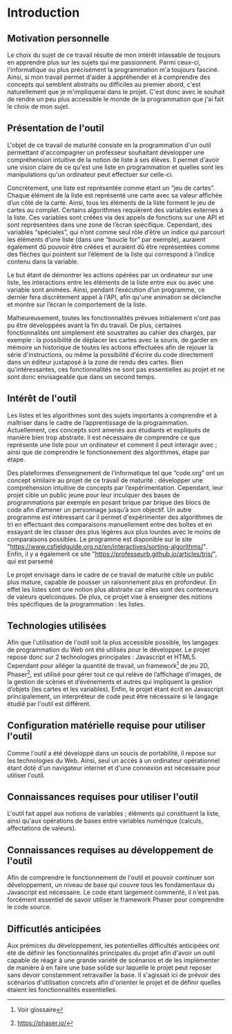 # Introduction

## Motivation personnelle
Le choix du sujet de ce travail résulte de mon intérêt inlassable de toujours en apprendre plus sur les sujets qui me passionnent. Parmi ceux-ci, l'informatique ou plus précisément la programmation m'a toujours fasciné. Ainsi, si mon travail permet d'aider à appréhender et à comprendre des concepts qui semblent abstraits ou difficiles au premier abord, c'est naturellement que je m'impliquerai dans le projet. C'est donc avec le souhait de rendre un peu plus accessible le monde de la programmation que j'ai fait le choix de mon sujet.

## Présentation de l'outil
L'objet de ce travail de maturité consiste en la programmation d'un outil permettant d'accompagner un professeur souhaitant développer une compréhension intuitive de la notion de liste à ses élèves. Il permet d'avoir une vision claire de ce qu'est une liste en programmation et quelles sont les manipulations qu'un ordinateur peut effectuer sur celle-ci.

Concrètement, une liste est représentée comme étant un “jeu de cartes”. Chaque élément de la liste est représenté une carte avec sa valeur affichée d’un côté de la carte. Ainsi, tous les éléments de la liste forment le jeu de cartes au complet. Certains algorithmes requièrent des variables externes à la liste. Ces variables sont créées via des appels de fonctions sur une API et sont représentées dans une zone de l’écran spécifique. Cependant, des variables “spéciales”, qui n’ont comme seul rôle d’être un indice qui parcourt les éléments d’une liste (dans une “boucle for” par exemple), auraient également dû pouvoir être créées et auraient dû être représentées comme des flèches qui pointent sur l’élément de la liste qui correspond à l’indice contenu dans la variable.

Le but étant de démontrer les actions opérées par un ordinateur sur une liste, les interactions entre les éléments de la liste entre eux ou avec une variable sont animées. Ainsi, pendant l’exécution d’un programme, ce dernier fera discrètement appel à l'API, afin qu'une animation se déclenche et montre sur l’écran le comportement de la liste.

Malheureusement, toutes les fonctionnalités prévues initialement n'ont pas pu être développées avant la fin du travail. De plus, certaines fonctionnalités ont simplement été soustraites au cahier des charges, par exemple : la possibilité de déplacer les cartes avec la souris, de garder en mémoire un historique de toutes les actions effectuées afin de rejouer la série d'instructions, ou même la possibilité d'écrire du code directement dans un éditeur juxtaposé à la zone de rendu des cartes. Bien qu'intéressantes, ces fonctionnalités ne sont pas essentielles au projet et ne sont donc envisageable que dans un second temps.

## Intérêt de l'outil
Les listes et les algorithmes sont des sujets importants à comprendre et à maîtriser dans le cadre de l’apprentissage de la programmation. Actuellement, ces concepts sont amenés aux étudiants et expliqués de manière bien trop abstraite. Il est nécessaire de comprendre ce que représente une liste pour un ordinateur et comment il peut interagir avec ; ainsi que de comprendre le fonctionnement des algorithmes, étape par étape.

Des plateformes d’enseignement de l’informatique tel que “code.org” ont un concept similaire au projet de ce travail de maturité : développer une compréhension intuitive de concepts par l’expérimentation. Cependant, leur projet cible un public jeune pour leur inculquer des bases de programmations par exemple en posant brique par brique des blocs de code afin d’amener un personnage jusqu’à son objectif. Un autre programme est intéressant car il permet d'expérimenter des algorithmes de tri en effectuant des comparaisons manuellement entre des boîtes et en essayant de les classer des plus légères aux plus lourdes avec le moins de comparaisons possibles. Le programme est disponible sur le site "https://www.csfieldguide.org.nz/en/interactives/sorting-algorithms/". Enfin, il y a également ce site "https://professeurb.github.io/articles/tris/", qui est parsemé




Le projet envisagé dans le cadre de ce travail de maturité cible un public plus mature, capable de pousser un raisonnement plus en profondeur. En effet les listes sont une notion plus abstraite car elles sont des conteneurs de valeurs quelconques. De plus, ce projet vise à enseigner des notions très spécifiques de la programmation : les listes.

## Technologies utilisées
Afin que l'utilisation de l'outil soit la plus accessible possible, les langages de programmation du Web ont été utilisés pour le développer. Le projet repose donc sur 2 technologies principales : Javascript et HTML5. Cependant pour alléger la quantité de travail, un framework[^framework] de jeu 2D, Phaser[^phaser], est utilisé pour gérer tout ce qui relève de l’affichage d’images, de la gestion de scènes et d’événements et autres qui impliquent la gestion d’objets (les cartes et les variables). Enfin, le projet étant écrit en Javascript principalement, un interpréteur de code peut être nécessaire si le langage étudié par l'outil est différent.

## Configuration matérielle requise pour utiliser l'outil
Comme l'outil a été développé dans un soucis de portabilité, il repose sur les technologies du Web. Ainsi, seul un accès à un ordinateur opérationnel étant doté d'un navigateur internet et d'une connexion est nécessaire pour utiliser l'outil.

## Connaissances requises pour utiliser l'outil
L'outil fait appel aux notions de variables ; éléments qui constituent la liste, ainsi qu'aux opérations de bases entre variables numérique (calculs, affectations de valeurs).

## Connaissances requises au développement de l'outil
Afin de comprendre le fonctionnement de l'outil et pouvoir continuer son développement, un niveau de base qui couvre tous les fondamentaux du Javascript est nécessaire. Le code étant largement commenté, il n'est pas forcément essentiel de savoir utiliser le framework Phaser pour comprendre le code source.

## Difficutlés anticipées
Aux prémices du développement, les potentielles difficultés anticipées ont été de définir les fonctionnalités principales du projet afin d'avoir un outil capable de réagir à une grande variété de scénarios et de les implémenter de manière à en faire une base solide sur laquelle le projet peut reposer sans devoir constamment retravailler la base. Il s'agissait ici de prévoir des scénarios d'utilisation concrets afin d'orienter le projet et de définir quelles étaient les fonctionnalités essentielles.

[^framework]: Voir glossaire
[^phaser]: https://phaser.io/